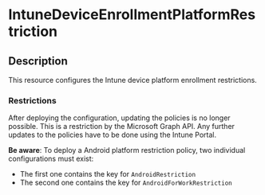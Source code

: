 
# IntuneDeviceEnrollmentPlatformRestriction

## Description

This resource configures the Intune device platform enrollment restrictions.

### Restrictions

After deploying the configuration, updating the policies is no longer possible. This is a restriction by the Microsoft Graph API. Any further updates to the policies have to be done using the Intune Portal. 

**Be aware**: To deploy a Android platform restriction policy, two individual configurations must exist:

* The first one contains the key for `AndroidRestriction`
* The second one contains the key for `AndroidForWorkRestriction`
